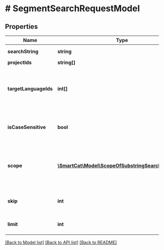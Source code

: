 # # SegmentSearchRequestModel

## Properties

Name | Type | Description | Notes
------------ | ------------- | ------------- | -------------
**searchString** | **string** | Requested text | [optional]
**projectIds** | **string[]** | Project IDs | [optional]
**targetLanguageIds** | **int[]** | Language IDs of target segments by which the results are filtered | [optional]
**isCaseSensitive** | **bool** | Specifies whether the search is case-sensitive | [optional]
**scope** | [**\SmartCat\Model\ScopeOfSubstringSearchInProject[]**](ScopeOfSubstringSearchInProject.md) | Specifies to which segment parts the text search is applicable | [optional]
**skip** | **int** | Specifies how many first results to skip | [optional]
**limit** | **int** | Maximum returned results | [optional]

[[Back to Model list]](../../README.md#models) [[Back to API list]](../../README.md#endpoints) [[Back to README]](../../README.md)

